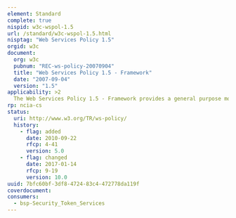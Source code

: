 ```yaml
---
element: Standard
complete: true
nispid: w3c-wspol-1.5
url: /standard/w3c-wspol-1.5.html
nisptag: "Web Services Policy 1.5"
orgid: w3c
document:
  org: w3c
  pubnum: "REC-ws-policy-20070904"
  title: "Web Services Policy 1.5 - Framework"
  date: "2007-09-04"
  version: "1.5"
applicability: >2
  The Web Services Policy 1.5 - Framework provides a general purpose model and corresponding syntax to describe the policies of entities in a Web services-based system. Web Services Policy Framework defines a base set of constructs that can be used and extended by other Web services specifications to describe a broad range of service requirements and capabilities.
rp: ncia-cs
status:
  uri: http://www.w3.org/TR/ws-policy/
  history: 
    - flag: added
      date: 2010-09-22
      rfcp: 4-41
      version: 5.0
    - flag: changed
      date: 2017-01-14
      rfcp: 9-19
      version: 10.0
uuid: 7bfc60bf-3df8-4724-83c4-472778da119f
coverdocument:
consumers:
  - bsp-Security_Token_Services
---
```

